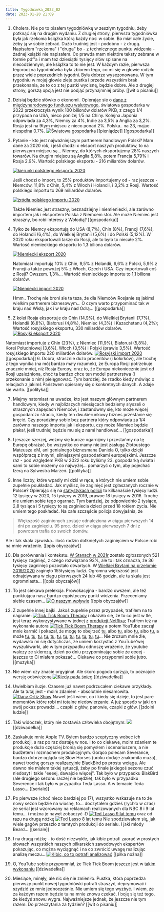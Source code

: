 ```yaml
---
title: Tygodniwka_2023_02
date: 2023-01-20 21:09
---
```


1. Cholera. Nie po to pisałem tygodniówkę w zeszłym tygodniu, żeby potknąć się na drugim wydaniu. Z drugiej strony, pierwsza tygodniówka była jak rzekoma książka którą każdy nosi w sobie. Bo miał całe życie, żeby ją w sobie zebrać. Dużo trudniej jest - podobno - z drugą. Napisałem "rzekoma" i "druga" bo - z technicznego punktu widzenia - żadnej książki nie napisałem. Co prawda mam niektóre teksty zebrane w formie pdf'a i mam też dziesiątki tysięcy słów spisane na niecodziennym, ale książka to to nie jest. W każdym razie, pierwsza tegoroczna tygodniówka była zbiorem tego, co mi się w głowie rodziło przez wiele poprzednich tygodni. Była dobrze wysezonowana. W tym tygodniu w mojej głowie zieje pustka i przede wszystkim brak przekonania, ze to co z tej pustki wycisnę, będzie dobre. Ale z drugiej strony, gorszą opcją jest nie podjąć przynajmniej próby.  [[wit o pisaniu]]

2. Dzisiaj będzie słówko o ekonomii. Opierając sie o [dane z międzynarodowego funduszu walutowego](https://www.imf.org/en/Publications/WEO/weo-database/2022/October), światowa gospodarka w 2022 przekroczyła wynik 100 bilionów dolarów PKB, z czego 1/4 przypada na USA, nieco poniżej 1/5 na Chiny. Kolejna Japonia odpowiada za 4,3%, Niemcy za 4%, Indie za 3,5% a Anglia za 3,2%. Rosja jest na 9tym miejscu z nieco ponad 2%. Polska.. na 23, majac niespełna 0.7%. [![Światowa gospodarka](https://niecodzienny.net/wp-content/uploads/2023/01/Global-Economy-2022.png)](https://www.visualcapitalist.com/countries-by-share-of-global-economy/) [[pieniądze]] [[gospodarka]]

3. Pytanie - kto jest najważniejszym partnerem handlowym Polski? Mam dane za 2020 rok, i jeśli chodzi o eksport naszych produktów, to na pierwszym miejscu są... Niemcy, do których eksportujemy 28% naszych towarów. Na drugim miejscu są Anglia 5,8%, potem Francja 5,79% i Rosja 2,9%. Wartość polskiego eksportu - 216 miliardów dolarów. 

   [![kierunki polskiego eksportu 2020](https://niecodzienny.net/wp-content/uploads/2023/01/Eksport_PL_2020.png)](https://oec.world/en/visualize/tree_map/hs92/export/pol/show/all/2020/)

   Jeśli chodzi o import, to 25% produktów importujemy od - raz jeszcze - Niemców, 11,8% z Chin, 5,4% z Włoch i Holandii, i 3,2% z Rosji. Wartość polskiego importu to 269 miliardów dolarów. 

   [![żródła polskiego importu 2020](https://niecodzienny.net/wp-content/uploads/2023/01/Import_PL_2020.png)](https://oec.world/en/visualize/tree_map/hs92/import/pol/show/all/2020/)

   Także Niemiec jest straszny, beznadziejny i niemieniecki, ale zarówno importem jak i eksportem Polska z Niemcem stoi. Ale może Niemiec jest straszny, bo robi interesy z Wołodią? [[gospodarka]]

4. Tylko że Niemcy eksportują do USA (8,7%), Chin (8%), Francji (7,6%), do Holandii (6,4%), do Wielkiej Brytanii (5,6%) i do Polski (5,12%). W 2020 roku eksportowali także do Rosji, ale to było to niecałe 2%. Wartość niemieckiego eksportu to 1,3 biliona dolarów. 

   [![Niemiecki eksport 2020](https://niecodzienny.net/wp-content/uploads/2023/01/Eksport_DE_2020.png)](https://oec.world/en/visualize/tree_map/hs92/export/deu/show/all/2020/)

   Natomiast importują 10% z Chin, 9,5% z Holandii, 6,6% z Polski, 5,9% z Francji a także powyżej 5% z Włoch, Czech i USA. Czy importowali coś z Rosji? Owszem. 1,3%... Wartość niemieckiego importu to 1,1 biliona dolarów. 

   [![Niemiecki import 2020](https://niecodzienny.net/wp-content/uploads/2023/01/Import_DE_2020.png)](https://oec.world/en/visualize/tree_map/hs92/import/deu/show/all/2020/)

   Hmm.. Trochę nie broni sie ta teza, że dla Niemców Rosjanie są jakimś wielkim partnerem biznesowym... O czym warto przypominać tak w kraju nad Wisłą, jak i w kraju nad Odrą... [[gospodarka]]

5. Z kolei Rosja eksportuje do Chin (14,9%), do Wielkiej Brytanii (7,7%), Holandii (6,8%), Białorusi (4,8%), Niemiec (4,3%) i Kazachstanu (4,2%); Wartość rosyjskiego eksportu, 330 miliardów dolarów. [![Rosyjki eksport 2020](https://niecodzienny.net/wp-content/uploads/2023/01/Rosja_Eksport_2020.png)](https://oec.world/en/visualize/tree_map/hs92/export/rus/show/all/2020/) 

Natomiast importuje z Chin (23%), z Niemiec (11,9%), Białorusi (5,8%), Korei Południowej (3,6%), Włoch (3,5%) i Polski (prawie 3,5%). Wartość rosyjskiego importu 220 miliardów dolarów. [![Rosyjski import 2020](https://niecodzienny.net/wp-content/uploads/2023/01/Import_Rosja_2020.png)](https://oec.world/en/visualize/tree_map/hs92/import/rus/show/all/2020/)
[[gospodarka]]
6. Dobra, strasznie dużo procentów (i kolorków), ale trochę z tego wynika (na mój bardzo mały rozumek), że Europa Rosji potrzebuje znacznie mniej, niż Rosja Europy, oraz to, że Europa niekoniecznie jest od Rosji uzależniona, choć ta bardzo chce ten model partnerstwa (i przekonanie o nim) pielęgnować. Tym bardziej, że rzadko kiedy mówiąc o relacjach z jakimś Państwem opieramy się o konkretnych danych. A zdaje sie warto. [[polityka]]

7. Miejmy natomiast na uwadze, kto jest naszym głównym partnerem handlowym, kiedy w najbliższych miesiącach bedziemy słyszeli o strasznych zapędach Niemców, i zastanówmy się, kto może więcej gospodarczo stracić, kiedy ten dwukierunkowy biznes przestanie się kręcić. Czy poradzimy sobie bez partnera który odpowiada za 1/4 zarówno naszego importu jak i eksportu, czy może Niemiec będzie płakał, jeśli trudniej będzie mu się z nami handlować... [[gospodarka]]

8. I jeszcze szerzej, weźmy się kurcze ogarnijmy i przestańmy na tę Europę obrażać, bo wszystko co mamy nie jest zasługą Złotoustego Mateusza eM, ani genialnego biznesmana Daniela O, tylko dzięki współpracą z innymi, silniejszymi  gospodarkami europejskimi. Jeszcze raz - pod względem PKB w 2022 roku byliśmy 23. gospodarką świata i sami to sobie możemy co najwyżej... pomarzyć o tym, aby pojechać Izerą na Sylwestra Marzeń. [[polityka]]

9. Inne liczby, które wpadły mi dziś w ręce, a których nie umiem sobie zupełnie poukładać. Jak myślisz, ile zaginięć jest zgłaszanych rocznie w Polsce? Opierając się na [statystykach policji](https://statystyka.policja.pl/st/wybrane-statystyki/zaginieni/50885,Zaginieni.html) to kilkanaście tysięcy ludzi. 12 tysięcy w 2020, 15 tysięcy w 2019, prawoe 18 tysięcy w 2018. Trochę nie umiem sobie tego ogarnać. Tym bardziej, że odpowiednio 2 tysiące, 2,8 tysiąca i 5 tysięcy to są zaginiecia dzieci przed 18 rokiem życia. Nie umiem tego poskładać. Na całe szczęście policja dowyjaśnia, że 

> Większość zaginionych zostaje odnaleziona w ciągu pierwszych 14 dni po zaginięciu. 95 proc. dzieci w ciągu pierwszych 7 dni z powrotem trafia do swoich domów.

Ale i tak skala zjawiska.. ilość rodzin dotkniętych zaginięciem w Polsce robi na mnie wrażenie. 
[[opis obyczajów]]

10. Dla porównania i kontekstu. [W Stanach w 2021r](https://www.fbi.gov/file-repository/2021-ncic-missing-person-and-unidentified-person-statistics.pdf/view) zostało zgłoszonych 521 tysięcy zaginięć, z czego rozwiązano 93%, ale to i tak oznacza, że 36 tysięcy zagninięć pozostało otwartych. W [Wielkiej Brytani na przełomie 2019/2020](https://www.google.com/url?sa=t&rct=j&q=&esrc=s&source=web&cd=&cad=rja&uact=8&ved=2ahUKEwiu7p3U7tv8AhVklosKHalKBfsQFnoECAkQAw&url=https%3A%2F%2Fwww.nationalcrimeagency.gov.uk%2Fwho-we-are%2Fpublications%2F501-uk-missing-persons-unit-data-report-2019-2020%2Ffile&usg=AOvVaw0XzgjbddW9-wuPlR1Mx1G9) zaginęło 155tysięcy ludzi. Ogromna większość jest odnajdywana w ciągu pierwszych 24 lub 48 godzin, ale ta skala jest ogromniasta... [[opis obyczajów]] 
11. To jest ciekawa prelekcja. Prowokacyjna - bardzo owszem, ale też punktująca nasz bardzo egoistyczny punkt widzenia. Przeceniamy siebie czasem... 
[![O naszym wpływie](https://bucket.mlcdn.com/a/1972/1972432/images/e2207a7047affbe54ddaf65624af68bd4ded0f5a.gif)](https://youtu.be/zJdqJu-6ZPo) [[opis obyczajów]]

12. Z zupełnie innej bajki. Jakoś zupełnie przez przypadek, trafiłem na to nagranie:
[![Tick Tick Boom Therapy](https://bucket.mlcdn.com/a/1972/1972432/images/445850e2924894255d1e03095b8486eeff39bdfc.gif)](https://youtu.be/lrqQpsPtRJc) 
i okazało się, że to co jest w tle, jest teraz wykorzystywane w jednej z [produkcji Netflixa](https://youtu.be/BAcG_tVWKM4); Trafiłem też na wykonanie autora 
[![Tick Tick Boom Therapy](https://bucket.mlcdn.com/a/1972/1972432/images/0e3e2dbce6db790011437a4947a372fc9f38f2c1.gif)](https://youtu.be/dNMp2mPN0Do) 
a potem YouTube zaczął mnie karmić i pokazał, że mogę to obejrzeć [tu](https://youtu.be/VpZXn88n-PA), albo [tu](https://youtu.be/-ZJbhUX8Hjo), albo [tu](https://youtu.be/5XFt_xbOCNg), albo [tu](https://youtu.be/VeoYU5tEImE), a może [tu](https://youtu.be/NM76eRLxEH), [tu](https://youtu.be/chaLheZD3cs), [tu](https://youtu.be/W2Y2u_4PRzA), [tu](https://youtu.be/BnyenumM15M), [tu](https://youtu.be/7gcdWMvmtk0), [tu](https://youtu.be/UDzdIDfXHho), [tu](https://youtu.be/fnQ9UDhwpNo), [tu](https://youtu.be/1ktg4qq-Qao), [tu](https://youtu.be/DcK89vtIMKc), [tu](https://youtu.be/MnZsyVHSYF0), [tu](https://youtu.be/YxHgZC45_FI), [tu](https://youtu.be/XdwoHMhs1mA)... Nie zrozum mnie źle, wydawało mi się dotychczas, że umiem korzystać z YouTube'wej wyszukiwarki, ale w tym przypadku odnoszę wrażenie, że youtube walczy ze sklerozą, dzień po dniu przypominając sobie że eeeej - jeszcze to Ci miałem pokazać... Ciekawe co przypomni sobie jutro. [[muzyka]]
13. Nie wiem czy znacie orgyginał. Ale skoro pogoda sprzyja, to poznajcie wersję odświeżoną
[![Kiedy pada śnieg](https://bucket.mlcdn.com/a/1972/1972432/images/fc5dd5020baca7bdacf334439c2dd8be21698be9.gif)](https://youtu.be/5o_3SHmKxkc) [[dziwadełka]]
14. Uwielbiam iluzje. Czasem już nawet podrzucałem ciekawe przykłady. Ale ta tutaj jest - moim zdaniem - absolutnie niesamowita.
[![Dany Ortiz Show](https://bucket.mlcdn.com/a/1972/1972432/images/fbef232e9ccfe488c1e96940ea6593f2e86f9c71.gif)](https://youtu.be/5_KcQt0z-eE) 
Nawet jeśli wiem, co i kiedy się dzieje, to jest pare momentów które robi mi totalne niedowierzanie. A już sposób w jaki on swój pokaz prowadzi... czapki z głów, panowie, czapki z głów. [[zdolni ludzie]]
15. Taki widoczek, który nie zostawia człowieka obojętnym: 
[![](https://niecodzienny.net/wp-content/uploads/2023/01/widoczek.png)](https://twitter.com/OTerrifying/status/1616285401135579137) [[dziwadełka]]
16. Zaskakuje mnie Apple TV. Byłem bardzo sceptyczny wobec ich produkcji, a raz po raz dostaję w nos. I to co ciekawe, moim zdaniem te produkcje dużo częściej bronią się pomysłem i scenariuszem, a nie budżetem i rozmachem produkcyjnym. Gorąco polecam Severance, bardzo dobrze ogląda się Slow Horses (uroku dodaje znakomita muza), nawet trochę gorszy realizacyjnie BlackBird po prostu wciąga. Ale dawno nie miałem takiej sytuacji, żeby po finale jakiegoś sezonu czuć niedosyt i takie "eeeej, dawajcie więcej". Tak było w przypadku BlakBird (ale drugiego sezonu raczej nie będzie), tak było w przypadku Severence i tak było w przypadku Teda Lasso. A w temacie Teda Lasso... [[seriale]]
17. Po pierwsze (choć nieco bardziej po 17), wszystko wskazuje na to że nowy sezon będzie na wiosnę, to... doczytałem gdzieś (rychło w czas) że serial jest wzorowany na reklamach realizowanych dla NBC 8 i 9 lat temu... i można je nawet zobaczyć :D 
[![Ted Lasso 9 lat temu](https://bucket.mlcdn.com/a/1972/1972432/images/a87d1c78790eaf3aaee350eaeb73f098721fb9bd.gif)](https://youtu.be/6KeG_i8CWE8)
oraz od razu na drugą nóżkę 
[![Ted Lasso 8 lat temu](https://bucket.mlcdn.com/a/1972/1972432/images/e23768c5d781eefddbde2f896d791e55ef0a7f60.gif)](https://youtu.be/6KeG_i8CWE8) 
Nie spodziewałem się, jak wiele gagów przeszło z tamtych produkcji do serialu. I jaki młody Beard... [[seriale]]
18. I na drugą nóżkę - to dość niezwykłe, jak kibic potrafi zaorać w prostych słowach wszystkich naszych piłkarskich zawodowych ekspertów pokazując, co można wyciągnąć i na co zwrócić uwagę realizując analizę meczu... 
[![Kibic, co to potrafi analizować](https://bucket.mlcdn.com/a/1972/1972432/images/50ac1f40154d87903ba1340fa747658a2c7eef1c.gif)](https://www.youtube.com/watch?v=zunJBsZlQtA) [[piłka nożna]]
19. O, YouTube sobie przypomniał, że Tick Tick Boom jeszcze jest w [takim wykonaniu](https://youtu.be/wr_i-4V2dPw) [[dziwadełka]]
20. Miesiące, minęły, ale nic się nie zmieniło. Pustka, która poprzedza pierwszy punkt nowej tygodniówki potrafi straszyć, deprymować i szydzić ze mnie jednocześnie. Nie umiem się tego wyzbyć. I wiem, że za każdym razem będzie tu na mnie znowu czekać.  I boję się też tego, że kiedyś znowu wygra. Najważniejsze jednak, że jeszcze nie tym razem. Do przeczytania za tydzień? [[wit o pisaniu]]